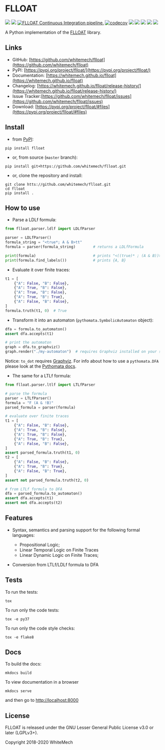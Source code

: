 # FLLOAT

[![](https://img.shields.io/pypi/v/flloat.svg)](https://pypi.python.org/pypi/flloat)
[![](https://img.shields.io/pypi/pyversions/flloat.svg)](https://pypi.python.org/pypi/flloat)
[![FLLOAT Continuous Integration pipeline.](
  https://github.com/whitemech/flloat/workflows/FLLOAT%20Continuous%20Integration%20pipeline./badge.svg)](
  https://github.com/whitemech/flloat/actions?query=workflow%3A%22FLLOAT+Continuous+Integration+pipeline.%22)
[![codecov](https://codecov.io/gh/whitemech/flloat/branch/master/graph/badge.svg)](https://codecov.io/gh/whitemech/flloat)
[![](https://img.shields.io/badge/docs-mkdocs-9cf)](https://www.mkdocs.org/)
[![](https://img.shields.io/badge/flake8-checked-blueviolet)](https://img.shields.io/badge/flake8-checked-blueviolet)
[![](https://img.shields.io/badge/mypy-checked-blue)](https://img.shields.io/badge/mypy-checked-blue)
[![](https://img.shields.io/badge/license-LGPLv3%2B-blue)](https://img.shields.io/badge/license-LGPLv3%2B-blue)
[![](https://zenodo.org/badge/DOI/10.5281/zenodo.2577006.svg)](https://doi.org/10.5281/zenodo.2577006)

A Python implementation of the [FLLOAT](https://github.com/RiccardoDeMasellis/FLLOAT.git) library.

## Links

- GitHub: [https://github.com/whitemech/flloat](https://github.com/whitemech/flloat)
- PyPI: [https://pypi.org/project/flloat/](https://pypi.org/project/flloat/)
- Documentation: [https://whitemech.github.io/flloat](https://whitemech.github.io/flloat)
- Changelog: [https://whitemech.github.io/flloat/release-history/](https://whitemech.github.io/flloat/release-history/)
- Issue Tracker:[https://github.com/whitemech/flloat/issues](https://github.com/whitemech/flloat/issues)
- Download: [https://pypi.org/project/flloat/#files](https://pypi.org/project/flloat/#files)

## Install

- from [PyPI](https://pypi.org/project/flloat/):
```
pip install flloat
```
- or, from source (`master` branch):
```
pip install git+https://github.com/whitemech/flloat.git
```

- or, clone the repository and install:
```
git clone htts://github.com/whitemech/flloat.git
cd flloat
pip install .
```
## How to use

* Parse a LDLf formula:

```python
from flloat.parser.ldlf import LDLfParser

parser = LDLfParser()
formula_string = "<true*; A & B>tt"
formula = parser(formula_string)        # returns a LDLfFormula

print(formula)                          # prints "<((true)* ; (A & B))>(tt)"
print(formula.find_labels())            # prints {A, B}
```

*  Evaluate it over finite traces:

```python
t1 = [
    {"A": False, "B": False},
    {"A": True, "B": False},
    {"A": True, "B": False},
    {"A": True, "B": True},
    {"A": False, "B": False},
]
formula.truth(t1, 0)  # True
```

* Transform it into an automaton (``pythomata.SymbolicAutomaton`` object):

```python
dfa = formula.to_automaton()
assert dfa.accepts(t1)

# print the automaton
graph = dfa.to_graphviz()
graph.render("./my-automaton")  # requires Graphviz installed on your system.
```

Notice: `to_dot` requires [Graphviz](https://graphviz.gitlab.io/download/).
For info about how to use a `pythomata.DFA` please look at the [Pythomata docs](https://github.com/whitemech/pythomata).

* The same for a LTLf formula:

```python
from flloat.parser.ltlf import LTLfParser

# parse the formula
parser = LTLfParser()
formula = "F (A & !B)"
parsed_formula = parser(formula)

# evaluate over finite traces
t1 = [
    {"A": False, "B": False},
    {"A": True, "B": False},
    {"A": True, "B": False},
    {"A": True, "B": True},
    {"A": False, "B": False},
]
assert parsed_formula.truth(t1, 0)
t2 = [
    {"A": False, "B": False},
    {"A": True, "B": True},
    {"A": False, "B": True},
]
assert not parsed_formula.truth(t2, 0)

# from LTLf formula to DFA
dfa = parsed_formula.to_automaton()
assert dfa.accepts(t1)
assert not dfa.accepts(t2)
```

## Features

* Syntax, semantics and parsing support for the following formal languages:
    * Propositional Logic;
    * Linear Temporal Logic on Finite Traces
    * Linear Dynamic Logic on Finite Traces;

* Conversion from LTLf/LDLf formula to DFA

## Tests

To run the tests:

    tox

To run only the code tests:

    tox -e py37

To run only the code style checks:

    tox -e flake8

## Docs

To build the docs:


    mkdocs build


To view documentation in a browser


    mkdocs serve


and then go to [http://localhost:8000](http://localhost:8000)


## License

FLLOAT is released under the GNU Lesser General Public License v3.0 or later (LGPLv3+).

Copyright 2018-2020 WhiteMech

